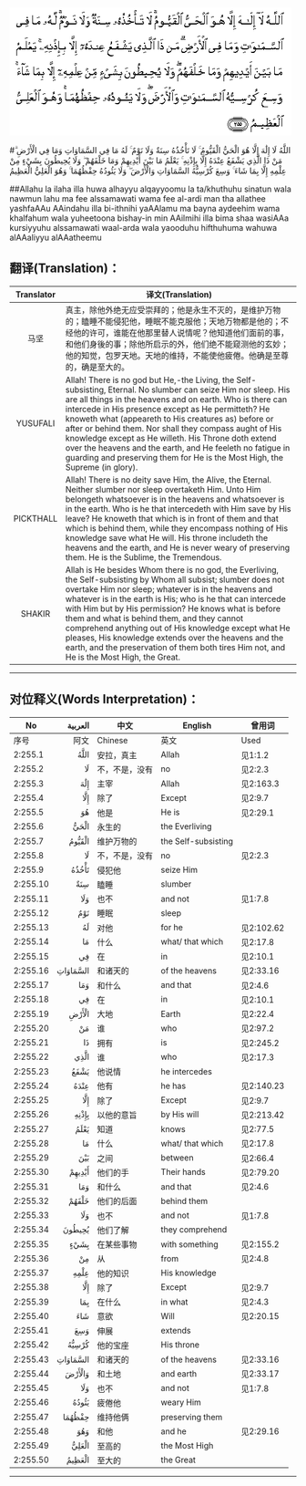 ![002:255](images/002_255.gif)

#اللَّهُ لَا إِلَٰهَ إِلَّا هُوَ الْحَيُّ الْقَيُّومُ ۚ لَا تَأْخُذُهُ سِنَةٌ وَلَا نَوْمٌ ۚ لَهُ مَا فِي السَّمَاوَاتِ وَمَا فِي الْأَرْضِ ۗ مَنْ ذَا الَّذِي يَشْفَعُ عِنْدَهُ إِلَّا بِإِذْنِهِ ۚ يَعْلَمُ مَا بَيْنَ أَيْدِيهِمْ وَمَا خَلْفَهُمْ ۖ وَلَا يُحِيطُونَ بِشَيْءٍ مِنْ عِلْمِهِ إِلَّا بِمَا شَاءَ ۚ وَسِعَ كُرْسِيُّهُ السَّمَاوَاتِ وَالْأَرْضَ ۖ وَلَا يَئُودُهُ حِفْظُهُمَا ۚ وَهُوَ الْعَلِيُّ الْعَظِيمُ 

##Allahu la ilaha illa huwa alhayyu alqayyoomu la ta/khuthuhu sinatun wala nawmun lahu ma fee alssamawati wama fee al-ardi man tha allathee yashfaAAu AAindahu illa bi-ithnihi yaAAlamu ma bayna aydeehim wama khalfahum wala yuheetoona bishay-in min AAilmihi illa bima shaa wasiAAa kursiyyuhu alssamawati waal-arda wala yaooduhu hifthuhuma wahuwa alAAaliyyu alAAatheemu 

## 翻译(Translation)：

| Translator | 译文(Translation)                                            |
| :--------: | ------------------------------------------------------------ |
|    马坚    | 真主，除他外绝无应受崇拜的；他是永生不灭的，是维护万物的；瞌睡不能侵犯他，睡眠不能克服他；天地万物都是他的；不经他的许可，谁能在他那里替人说情呢？他知道他们面前的事，和他们身後的事；除他所启示的外，他们绝不能窥测他的玄妙；他的知觉，包罗天地。天地的维持，不能使他疲倦。他确是至尊的，确是至大的。 |
|  YUSUFALI  | Allah! There is no god but He,-the Living, the Self-subsisting, Eternal. No slumber can seize Him nor sleep. His are all things in the heavens and on earth. Who is there can intercede in His presence except as He permitteth? He knoweth what (appeareth to His creatures as) before or after or behind them. Nor shall they compass aught of His knowledge except as He willeth. His Throne doth extend over the heavens and the earth, and He feeleth no fatigue in guarding and preserving them for He is the Most High, the Supreme (in glory). |
| PICKTHALL  | Allah! There is no deity save Him, the Alive, the Eternal. Neither slumber nor sleep overtaketh Him. Unto Him belongeth whatsoever is in the heavens and whatsoever is in the earth. Who is he that intercedeth with Him save by His leave? He knoweth that which is in front of them and that which is behind them, while they encompass nothing of His knowledge save what He will. His throne includeth the heavens and the earth, and He is never weary of preserving them. He is the Sublime, the Tremendous. |
|   SHAKIR   | Allah is He besides Whom there is no god, the Everliving, the Self-subsisting by Whom all subsist; slumber does not overtake Him nor sleep; whatever is in the heavens and whatever is in the earth is His; who is he that can intercede with Him but by His permission? He knows what is before them and what is behind them, and they cannot comprehend anything out of His knowledge except what He pleases, His knowledge extends over the heavens and the earth, and the preservation of them both tires Him not, and He is the Most High, the Great. |

---

## 对位释义(Words Interpretation)：

| No   | العربية | 中文    | English | 曾用词 |
| ---- | ------: | ------- | ------- | ------ |
| 序号 |    阿文 | Chinese | 英文    | Used   |
| 2:255.1  | اللَّهُ     | 安拉，真主     | Allah               | 见1:1.2    |
| 2:255.2  | لَا       | 不，不是，没有 | no                  | 见2:2.3    |
| 2:255.3  | إِلَٰهَ      | 主宰           | Allah               | 见2:163.3  |
| 2:255.4  | إِلَّا      | 除了           | Except              | 见2:9.7    |
| 2:255.5  | هُوَ       | 他是           | He is               | 见2:29.1   |
| 2:255.6  | الْحَيُّ     | 永生的         | the Everliving      |            |
| 2:255.7  | الْقَيُّومُ   | 维护万物的     | the Self-subsisting |            |
| 2:255.8  | لَا       | 不，不是，没有 | no                  | 见2:2.3    |
| 2:255.9  | تَأْخُذُهُ    | 侵犯他         | seize Him           |            |
| 2:255.10 | سِنَةٌ      | 瞌睡           | slumber             |            |
| 2:255.11 | وَلَا      | 也不           | and not             | 见1:7.8    |
| 2:255.12 | نَوْمٌ      | 睡眠           | sleep               |            |
| 2:255.13 | لَهُ       | 对他           | for he              | 见2:102.62 |
| 2:255.14 | مَا       | 什么           | what/ that which    | 见2:17.8   |
| 2:255.15 | فِي       | 在             | in                  | 见2:10.1   |
| 2:255.16 | السَّمَاوَاتِ | 和诸天的       | of the heavens      | 见2:33.16  |
| 2:255.17 | وَمَا      | 和什么         | and that            | 见2:4.6    |
| 2:255.18 | فِي       | 在             | in                  | 见2:10.1   |
| 2:255.19 | الْأَرْضِ    | 大地           | Earth               | 见2:22.4   |
| 2:255.20 | مَنْ       | 谁             | who                 | 见2:97.2   |
| 2:255.21 | ذَا       | 拥有           | is                  | 见2:245.2  |
| 2:255.22 | الَّذِي     | 谁             | who                 | 见2:17.3   |
| 2:255.23 | يَشْفَعُ     | 他说情         | he intercedes       |            |
| 2:255.24 | عِنْدَهُ     | 他有           | he has              | 见2:140.23 |
| 2:255.25 | إِلَّا      | 除了           | Except              | 见2:9.7    |
| 2:255.26 | بِإِذْنِهِ    | 以他的意旨     | by His will         | 见2:213.42 |
| 2:255.27 | يَعْلَمُ     | 知道           | knows               | 见2:77.5   |
| 2:255.28 | مَا       | 什么           | what/ that which    | 见2:17.8   |
| 2:255.29 | بَيْنَ      | 之间           | between             | 见2:66.4   |
| 2:255.30 | أَيْدِيهِمْ   | 他们的手       | Their hands         | 见2:79.20  |
| 2:255.31 | وَمَا      | 和什么         | and that            | 见2:4.6    |
| 2:255.32 | خَلْفَهُمْ    | 他们的后面     | behind them         |            |
| 2:255.33 | وَلَا      | 也不           | and not             | 见1:7.8    |
| 2:255.34 | يُحِيطُونَ   | 他们了解       | they comprehend     |            |
| 2:255.35 | بِشَيْءٍ     | 在某些事物     | with something      | 见2:155.2  |
| 2:255.36 | مِنْ       | 从             | from                | 见2:4.8    |
| 2:255.37 | عِلْمِهِ     | 他的知识       | His knowledge       |            |
| 2:255.38 | إِلَّا      | 除了           | Except              | 见2:9.7    |
| 2:255.39 | بِمَا      | 在什么         | in what             | 见2:4.3    |
| 2:255.40 | شَاءَ      | 意欲           | Will                | 见2:20.15  |
| 2:255.41 | وَسِعَ      | 伸展           | extends             |            |
| 2:255.42 | كُرْسِيُّهُ    | 他的宝座       | His throne          |            |
| 2:255.43 | السَّمَاوَاتِ | 和诸天的       | of the heavens      | 见2:33.16  |
| 2:255.44 | وَالْأَرْضَ   | 和土地         | and earth           | 见2:33.17  |
| 2:255.45 | وَلَا      | 也不           | and not             | 见1:7.8    |
| 2:255.46 | يَئُودُهُ    | 疲倦他         | weary Him           |            |
| 2:255.47 | حِفْظُهُمَا   | 维持他俩       | preserving them     |            |
| 2:255.48 | وَهُوَ      | 和他           | and he              | 见2:29.16  |
| 2:255.49 | الْعَلِيُّ    | 至高的         | the Most High       |            |
| 2:255.50 | الْعَظِيمُ   | 至大的         | the Great           |            |

---
